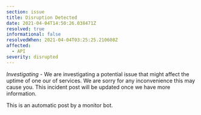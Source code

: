 ```yaml
---
section: issue
title: Disruption Detected
date: 2021-04-04T14:50:26.038471Z
resolved: true
informational: false
resolvedWhen: 2021-04-04T03:25:25.210608Z
affected:
  - API
severity: disrupted
---
```

*Investigating* - We are investigating a potential issue that might affect the uptime of one our of services. We are sorry for any inconvenience this may cause you. This incident post will be updated once we have more information.

This is an automatic post by a monitor bot.
        